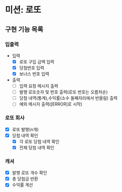 # 미션: 로또

## 구현 기능 목록

### 입출력
- 입력
    - [X] 로또 구입 금액 입력
    - [X] 당첨번호 입력
    - [X] 보너스 번호 입력

- 출력
    - [ ] 입력 요청 메시지 출력
    - [ ] 발행 로또숫자 및 번호 출력(로또 번호는 오름차순)
    - [ ] 당첨 내역(통계),수익률(소수 둘째자리에서 반올림) 출력
    - [ ] 예외 메시지 출력([ERROR]로 시작)

### 로또 회사
- [X] 로또 발행(n개)
- [X] 당첨 내역 확인
  - [X] 각 로또 당첨 내역 확인
  - [X] 전체 당첨 내역 확인

### 캐셔
- [X] 발행 로또 개수 확인
- [X] 총 당첨금 반환
- [X] 수익률 계산
